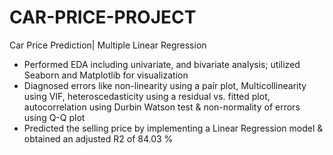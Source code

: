 # CAR-PRICE-PROJECT
Car Price Prediction| Multiple Linear Regression 
- Performed EDA including univariate, and bivariate analysis; utilized Seaborn and Matplotlib for visualization
- Diagnosed errors like non-linearity using a pair plot, Multicollinearity using VIF, heteroscedasticity using a residual vs. fitted plot, autocorrelation using Durbin Watson test & non-normality of errors using  Q-Q plot
- Predicted the selling price by implementing a Linear Regression model & obtained an adjusted R2 of 84.03 %
